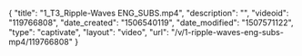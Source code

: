 {
    "title": "1_T3_Ripple-Waves ENG_SUBS.mp4",
    "description": "",
    "videoid": "119766808",
    "date_created": "1506540119",
    "date_modified": "1507571122",
    "type": "captivate",
    "layout": "video",
    "url": "\/v\/1-ripple-waves-eng-subs-mp4\/119766808"
}